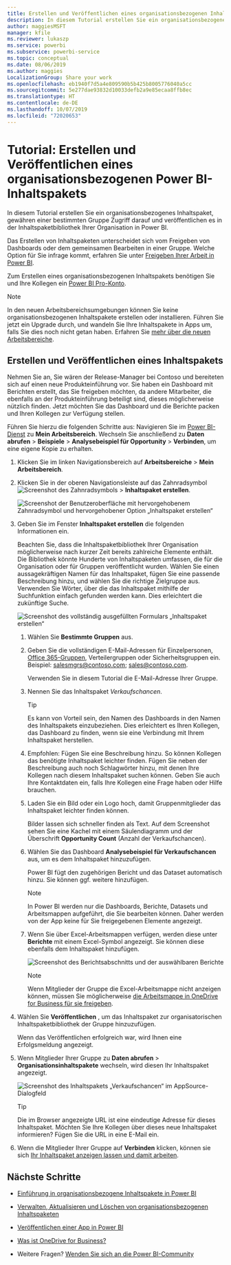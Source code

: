 ```yaml
---
title: Erstellen und Veröffentlichen eines organisationsbezogenen Inhaltspakets – Power BI
description: In diesem Tutorial erstellen Sie ein organisationsbezogenes Inhaltspaket, schränken den Zugriff auf eine bestimmte Gruppe ein und veröffentlichen es in der Inhaltspaketbibliothek Ihrer Organisation in Power BI.
author: maggiesMSFT
manager: kfile
ms.reviewer: lukaszp
ms.service: powerbi
ms.subservice: powerbi-service
ms.topic: conceptual
ms.date: 08/06/2019
ms.author: maggies
LocalizationGroup: Share your work
ms.openlocfilehash: eb1940f7d5a4e809590b5b425b8005776040a5cc
ms.sourcegitcommit: 5e277dae93832d10033defb2a9e85ecaa8ffb8ec
ms.translationtype: HT
ms.contentlocale: de-DE
ms.lasthandoff: 10/07/2019
ms.locfileid: "72020653"
---
```

# <a name="tutorial-create-and-publish-a-power-bi-organizational-content-pack"></a>Tutorial: Erstellen und Veröffentlichen eines organisationsbezogenen Power BI-Inhaltspakets

In diesem Tutorial erstellen Sie ein organisationsbezogenes Inhaltspaket, gewähren einer bestimmten Gruppe Zugriff darauf und veröffentlichen es in der Inhaltspaketbibliothek Ihrer Organisation in Power BI.

Das Erstellen von Inhaltspaketen unterscheidet sich vom Freigeben von Dashboards oder dem gemeinsamen Bearbeiten in einer Gruppe. Welche Option für Sie infrage kommt, erfahren Sie unter [Freigeben Ihrer Arbeit in Power BI](service-how-to-collaborate-distribute-dashboards-reports.md).

Zum Erstellen eines organisationsbezogenen Inhaltspakets benötigen Sie und Ihre Kollegen ein [Power BI Pro-Konto](https://powerbi.microsoft.com/pricing).

> [!NOTE]
> In den neuen Arbeitsbereichsumgebungen können Sie keine organisationsbezogenen Inhaltspakete erstellen oder installieren. Führen Sie jetzt ein Upgrade durch, und wandeln Sie Ihre Inhaltspakete in Apps um, falls Sie dies noch nicht getan haben. Erfahren Sie [mehr über die neuen Arbeitsbereiche](service-create-the-new-workspaces.md).

## <a name="create-and-publish-a-content-pack"></a>Erstellen und Veröffentlichen eines Inhaltspakets

Nehmen Sie an, Sie wären der Release-Manager bei Contoso und bereiteten sich auf einen neue Produkteinführung vor.  Sie haben ein Dashboard mit Berichten erstellt, das Sie freigeben möchten, da andere Mitarbeiter, die ebenfalls an der Produkteinführung beteiligt sind, dieses möglicherweise nützlich finden. Jetzt möchten Sie das Dashboard und die Berichte packen und Ihren Kollegen zur Verfügung stellen.

Führen Sie hierzu die folgenden Schritte aus: Navigieren Sie im [Power BI-Dienst](https://powerbi.com) zu **Mein Arbeitsbereich**. Wechseln Sie anschließend zu **Daten abrufen** > **Beispiele** > **Analysebeispiel für Opportunity** > **Verbinden**, um eine eigene Kopie zu erhalten.

1. Klicken Sie im linken Navigationsbereich auf **Arbeitsbereiche** > **Mein Arbeitsbereich**.

1. Klicken Sie in der oberen Navigationsleiste auf das Zahnradsymbol ![Screenshot des Zahnradsymbols](media/service-organizational-content-pack-create-and-publish/cog.png) > **Inhaltspaket erstellen**.

   ![Screenshot der Benutzeroberfläche mit hervorgehobenem Zahnradsymbol und hervorgehobener Option „Inhaltspaket erstellen“](media/service-organizational-content-pack-create-and-publish/pbi_create_contpk.png)

1. Geben Sie im Fenster **Inhaltspaket erstellen** die folgenden Informationen ein.  

   Beachten Sie, dass die Inhaltspaketbibliothek Ihrer Organisation möglicherweise nach kurzer Zeit bereits zahlreiche Elemente enthält. Die Bibliothek könnte Hunderte von Inhaltspaketen umfassen, die für die Organisation oder für Gruppen veröffentlicht wurden. Wählen Sie einen aussagekräftigen Namen für das Inhaltspaket, fügen Sie eine passende Beschreibung hinzu, und wählen Sie die richtige Zielgruppe aus.  Verwenden Sie Wörter, über die das Inhaltspaket mithilfe der Suchfunktion einfach gefunden werden kann. Dies erleichtert die zukünftige Suche.

      ![Screenshot des vollständig ausgefüllten Formulars „Inhaltspaket erstellen“](media/service-organizational-content-pack-create-and-publish/cpwindow.png)

    1. Wählen Sie **Bestimmte Gruppen** aus.

    1. Geben Sie die vollständigen E-Mail-Adressen für Einzelpersonen, [Office 365-Gruppen](https://support.office.com/article/Create-a-group-in-Office-365-7124dc4c-1de9-40d4-b096-e8add19209e9), Verteilergruppen oder Sicherheitsgruppen ein. Beispiel: salesmgrs@contoso.com; sales@contoso.com.

        Verwenden Sie in diesem Tutorial die E-Mail-Adresse Ihrer Gruppe.

    1. Nennen Sie das Inhaltspaket *Verkaufschancen*.

        > [!TIP]
        > Es kann von Vorteil sein, den Namen des Dashboards in den Namen des Inhaltspakets einzubeziehen. Dies erleichtert es Ihren Kollegen, das Dashboard zu finden, wenn sie eine Verbindung mit Ihrem Inhaltspaket herstellen.

    1. Empfohlen: Fügen Sie eine Beschreibung hinzu. So können Kollegen das benötigte Inhaltspaket leichter finden. Fügen Sie neben der Beschreibung auch noch Schlagwörter hinzu, mit denen Ihre Kollegen nach diesem Inhaltspaket suchen können. Geben Sie auch Ihre Kontaktdaten ein, falls Ihre Kollegen eine Frage haben oder Hilfe brauchen.

    1. Laden Sie ein Bild oder ein Logo hoch, damit Gruppenmitglieder das Inhaltspaket leichter finden können.

        Bilder lassen sich schneller finden als Text. Auf dem Screenshot sehen Sie eine Kachel mit einem Säulendiagramm und der Überschrift **Opportunity Count** (Anzahl der Verkaufschancen).

    1. Wählen Sie das Dashboard **Analysebeispiel für Verkaufschancen** aus, um es dem Inhaltspaket hinzuzufügen.

        Power BI fügt den zugehörigen Bericht und das Dataset automatisch hinzu. Sie können ggf. weitere hinzufügen.

       > [!NOTE]
       > In Power BI werden nur die Dashboards, Berichte, Datasets und Arbeitsmappen aufgeführt, die Sie bearbeiten können. Daher werden von der App keine für Sie freigegebenen Elemente angezeigt.

   1. Wenn Sie über Excel-Arbeitsmappen verfügen, werden diese unter **Berichte** mit einem Excel-Symbol angezeigt. Sie können diese ebenfalls dem Inhaltspaket hinzufügen.

      ![Screenshot des Berichtsabschnitts und der auswählbaren Berichte](media/service-organizational-content-pack-create-and-publish/pbi_orgcontpkexcel.png)

      > [!NOTE]
      > Wenn Mitglieder der Gruppe die Excel-Arbeitsmappe nicht anzeigen können, müssen Sie möglicherweise [die Arbeitsmappe in OneDrive for Business für sie freigeben](https://support.office.com/article/Share-documents-or-folders-in-Office-365-1fe37332-0f9a-4719-970e-d2578da4941c).

1. Wählen Sie **Veröffentlichen** , um das Inhaltspaket zur organisatorischen Inhaltspaketbibliothek der Gruppe hinzuzufügen.  

   Wenn das Veröffentlichen erfolgreich war, wird Ihnen eine Erfolgsmeldung angezeigt.

1. Wenn Mitglieder Ihrer Gruppe zu **Daten abrufen** > **Organisationsinhaltspakete** wechseln, wird diesen Ihr Inhaltspaket angezeigt.

   ![Screenshot des Inhaltspakets „Verkaufschancen“ im AppSource-Dialogfeld](media/service-organizational-content-pack-create-and-publish/powerbi-find-content-pack-organization.png)

   > [!TIP]
   > Die im Browser angezeigte URL ist eine eindeutige Adresse für dieses Inhaltspaket.  Möchten Sie Ihre Kollegen über dieses neue Inhaltspaket informieren?  Fügen Sie die URL in eine E-Mail ein.

1. Wenn die Mitglieder Ihrer Gruppe auf **Verbinden** klicken, können sie sich [Ihr Inhaltspaket anzeigen lassen und damit arbeiten](service-organizational-content-pack-copy-refresh-access.md).

## <a name="next-steps"></a>Nächste Schritte

* [Einführung in organisationsbezogene Inhaltspakete in Power BI](service-organizational-content-pack-introduction.md)

* [Verwalten, Aktualisieren und Löschen von organisationsbezogenen Inhaltspaketen](service-organizational-content-pack-manage-update-delete.md)

* [Veröffentlichen einer App in Power BI](service-create-distribute-apps.md)

* [Was ist OneDrive for Business?](https://support.office.com/article/What-is-OneDrive-for-Business-187f90af-056f-47c0-9656-cc0ddca7fdc2)

* Weitere Fragen? [Wenden Sie sich an die Power BI-Community](http://community.powerbi.com/)
